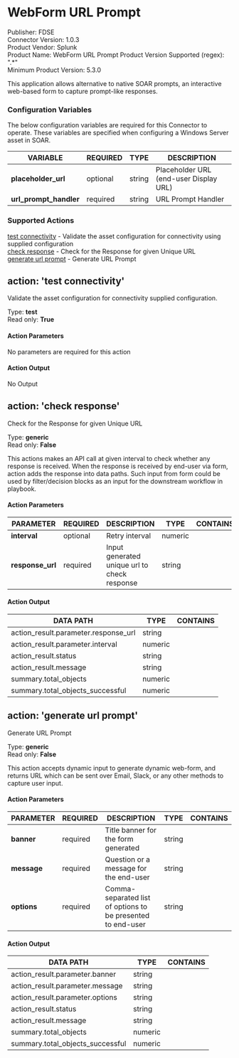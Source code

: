 [comment]: # "Auto-generated SOAR connector documentation"
# WebForm URL Prompt

Publisher: FDSE  
Connector Version: 1\.0\.3  
Product Vendor: Splunk  
Product Name: WebForm URL Prompt 
Product Version Supported (regex): "\.\*"  
Minimum Product Version: 5\.3\.0  

This application allows alternative to native SOAR prompts, an interactive web-based form to capture prompt-like responses.

[comment]: # " File: README.md"
[comment]: # "  Copyright (c) 2016-2022 Splunk Inc."
[comment]: # ""
[comment]: # "Licensed under the Apache License, Version 2.0 (the 'License');"
[comment]: # "you may not use this file except in compliance with the License."
[comment]: # "You may obtain a copy of the License at"
[comment]: # ""
[comment]: # "    http://www.apache.org/licenses/LICENSE-2.0"
[comment]: # ""
[comment]: # "Unless required by applicable law or agreed to in writing, software distributed under"
[comment]: # "the License is distributed on an 'AS IS' BASIS, WITHOUT WARRANTIES OR CONDITIONS OF ANY KIND,"
[comment]: # "either express or implied. See the License for the specific language governing permissions"
[comment]: # "and limitations under the License."
[comment]: # ""

### Configuration Variables
The below configuration variables are required for this Connector to operate.  These variables are specified when configuring a Windows Server asset in SOAR.

VARIABLE | REQUIRED | TYPE | DESCRIPTION
-------- | -------- | ---- | -----------
**placeholder\_url** |  optional  | string | Placeholder URL (end-user Display URL)
**url\_prompt\_handler** |  required  | string | URL Prompt Handler

### Supported Actions  
[test connectivity](#action-test-connectivity) - Validate the asset configuration for connectivity using supplied configuration  
[check response](#action-check-response) - Check for the Response for given Unique URL  
[generate url prompt](#action-generate-url-prompt) - Generate URL Prompt  

## action: 'test connectivity'
Validate the asset configuration for connectivity supplied configuration\.

Type: **test**  
Read only: **True**

#### Action Parameters
No parameters are required for this action

#### Action Output
No Output  

## action: 'check response'
Check for the Response for given Unique URL

Type: **generic**  
Read only: **False**

This actions makes an API call at given interval to check whether any response is received. When the response is received by end-user via form, action adds the response into data paths. Such input from form could be used by filter/decision blocks as an input for the downstream workflow in playbook\.

#### Action Parameters
PARAMETER | REQUIRED | DESCRIPTION | TYPE | CONTAINS
--------- | -------- | ----------- | ---- | --------
**interval** |  optional  | Retry interval | numeric |  
**response\_url** |  required  | Input generated unique url to check response | string | 

#### Action Output
DATA PATH | TYPE | CONTAINS
--------- | ---- | --------
action\_result\.parameter\.response\_url | string | 
action\_result\.parameter.interval | numeric | 
action\_result\.status | string | 
action\_result\.message | string | 
summary\.total\_objects | numeric | 
summary\.total\_objects\_successful | numeric |   


## action: 'generate url prompt'
Generate URL Prompt

Type: **generic**  
Read only: **False**

This action accepts dynamic input to generate dynamic web-form, and returns URL which can be sent over Email, Slack, or any other methods to capture user input\.

#### Action Parameters
PARAMETER | REQUIRED | DESCRIPTION | TYPE | CONTAINS
--------- | -------- | ----------- | ---- | --------
**banner** |  required  | Title banner for the form generated | string |  
**message** |  required  | Question or a message for the end-user | string | 
**options** |  required  | Comma-separated list of options to be presented to end-user | string | 

#### Action Output
DATA PATH | TYPE | CONTAINS
--------- | ---- | --------
action\_result\.parameter\.banner| string | 
action\_result\.parameter\.message| string | 
action\_result\.parameter\.options| string | 
action\_result\.status | string | 
action\_result\.message | string | 
summary\.total\_objects | numeric | 
summary\.total\_objects\_successful | numeric |   
